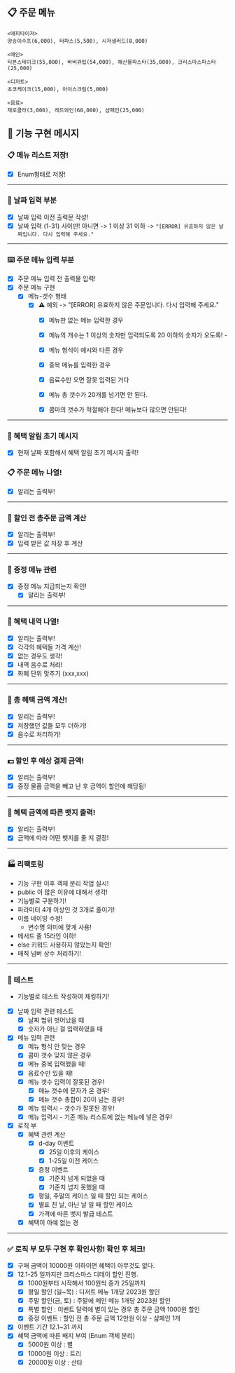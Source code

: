 
## 📋 주문 메뉴
```
<애피타이저>
양송이수프(6,000), 타파스(5,500), 시저샐러드(8,000)

<메인>
티본스테이크(55,000), 바비큐립(54,000), 해산물파스타(35,000), 크리스마스파스타(25,000)

<디저트>
초코케이크(15,000), 아이스크림(5,000)

<음료>
제로콜라(3,000), 레드와인(60,000), 샴페인(25,000)
````

## 📕 기능 구현 메시지

### 📋 메뉴 리스트 저장!
  - [X] Enum형태로 저장!
---

### 📅 날짜 입력 부분
  - [X] 날짜 입력 이전 출력문 작성!
  - [X] 날짜 입력 (1-31) 사이만! 아니면 -> 1 이상 31 이하 -> `"[ERROR] 유효하지 않은 날짜입니다. 다시 입력해 주세요."`

---
### ⌨️ 주문 메뉴 입력 부분
  - [X] 주문 메뉴 입력 전 출력물 입력! 
  - [X] 주문 메뉴 구현
      - [X] 메뉴-갯수 형태 
        - [X] ⚠️ 예외 -> "[ERROR] 유효하지 않은 주문입니다. 다시 입력해 주세요."
          - [X] 메뉴판 없는 메뉴 입력한 경우 
          - [X] 메뉴의 개수는 1 이상의 숫자만 입력되도록 20 이하의 숫자가 오도록! -
          - [X] 메뉴 형식이 예시와 다른 경우 
          - [X] 중복 메뉴를 입력한 경우  
          - [X] 음료수만 오면 잘못 입력된 거다
          - [X] 메뉴 총 갯수가 20개를 넘기면 안 된다.
          - [X] 콤마의 갯수가 적절해야 한다! 메뉴보다 많으면 안된다!


---
### 📢 혜택 알림 초기 메시지 
- [X] 현재 날짜 포함해서 혜택 알림 초기 메시지 출력! 
### 📋 주문 메뉴 나열!
  - [X] 알리는 출력부!  
---
### 🧮 할인 전 총주문 금액 계산
  - [X] 알리는 출력부!
  - [X] 입력 받은 값 저장 후 계산
---
### 🥂 증정 메뉴 관련
- [X] 증정 메뉴 지급되는지 확인!
  - [X] 알리는 출력부!
---
### 🎁 혜택 내역 나열! 
  - [X] 알리는 출력부!
  - [X] 각각의 혜택들 가격 계산!
  - [X] 없는 경우도 생각!
  - [X] 내역 음수로 처리!
  - [X] 화폐 단위 맞추기 (xxx,xxx)

---
### 🧮 총 혜택 금액 계산!
  - [X] 알리는 출력부! 
  - [X] 저장했던 값들 모두 더하기!
  - [X] 음수로 처리하기!
---
### 💵 할인 후 예상 결제 금액!
  - [X] 알리는 출력부!
  - [X] 증정 물품 금액을 빼고 난 후 금액이 할인에 해당됨!
---

### 🪪 혜택 금액에 따른 뱃지 출력!
  - [X] 알리는 출력부!
  - [X] 금액에 따라 어떤 뱃지를 줄 지 결정!

---
### 🏭 리팩토링
-  기능 구현 이후 객체 분리 작업 실시! 
  -  public 이 많은 이유에 대해서 생각!
  -  기능별로 구분하기!
  -  파라미터 4개 이상인 것 3개로 줄이기!
- 이름 네이밍 수정!
  -  변수명 의미에 맞게 사용!
-  메서드 줄 15라인 이하!
-  else 키워드 사용하지 않았는지 확인!
- 매직 넘버 상수 처리하기!


---
### 📝 테스트

- 기능별로 테스트 작성하여 체킹하기!
- [X] 날짜 입력 관련 테스트
  - [X] 날짜 범위 벗어났을 때
  - [X] 숫자가 아닌 걸 입력하였을 때
- [X] 메뉴 입력 관련
  - [X] 메뉴 형식 안 맞는 경우
  - [X] 콤마 갯수 맞지 않은 경우
  - [X] 메뉴 중복 입력했을 때!
  - [X] 음료수만 있을 때!
  - [X] 메뉴 갯수 입력이 잘못된 경우!
    - [X] 메뉴 갯수에 문자가 온 경우! 
    - [X] 메뉴 갯수 총합이 20이 넘는 경우!
  - [X] 메뉴 입력시 - 갯수가 잘못된 경우!
  - [X] 메뉴 입력시 - 기존 메뉴 리스트에 없는 메뉴에 넣은 경우!
- [X] 로직 부 
  - [X] 혜택 관련 계산
    - [X] d-day 이벤트
      - [X] 25일 이후의 케이스
      - [X] 1-25일 이전 케이스
    - [X] 증정 이벤트
      - [X] 기준치 넘게 되었을 때
      - [X] 기준치 넘지 못했을 때
    - [X] 평일, 주말의 케이스 일 때 할인 되는 케이스
    - [X] 별표 친 날, 아닌 날 일 때 할인 케이스
    - [X] 가격에 따른 뱃지 발급 테스트
  - [X] 혜택이 아예 없는 경 
---

### ✅ 로직 부 모두 구현 후 확인사항! 확인 후 체크! 
  - [X]  구매 금액이 10000원 이하이면 혜택이 아무것도 없다.
  - [X] 12.1-25 일까지만 크리스마스 디데이 할인 진행.
     - [X] 1000원부터 시작해서 100원씩 증가 25일까지
     - [X] 평일 할인 (일~목) : 디저트 메뉴 1개당 2023원 할인
     - [X] 주말 할인(금, 토) : 주말에 메인 메뉴 1개당 2023원 할인
     - [X] 특별 할인 : 이벤트 달력에 별이 있는 경우 총 주문 금액 1000원 할인
     - [X] 증정 이벤트 : 할인 전 총 주문 금액 12만원 이상 - 샴페인 1개
  - [X] 이벤트 기간 12.1~31 까지
  - [X] 혜택 금액에 따른 배지 부여 (Enum 객체 분리)
    - [X] 5000원 이상 : 별
    - [X] 10000원 이상 : 트리
    - [X] 20000원 이상 : 산타